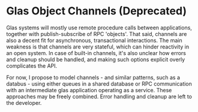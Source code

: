 # Glas Object Channels (Deprecated)

Glas systems will mostly use remote procedure calls between applications, together with publish-subscribe of RPC 'objects'. That said, channels are also a decent fit for asynchronous, transactional interactions. The main weakness is that channels are very stateful, which can hinder reactivity in an open system. In case of built-in channels, it's also unclear how errors and cleanup should be handled, and making such options explicit overly complicates the API. 

For now, I propose to model channels - and similar patterns, such as a databus - using either queues in a shared database or RPC communication with an intermediate glas application operating as a service. These approaches may be freely combined. Error handling and cleanup are left to the developer.
